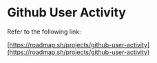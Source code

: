 # Github User Activity
Refer to the following link:

[https://roadmap.sh/projects/github-user-activity](https://roadmap.sh/projects/github-user-activity)
